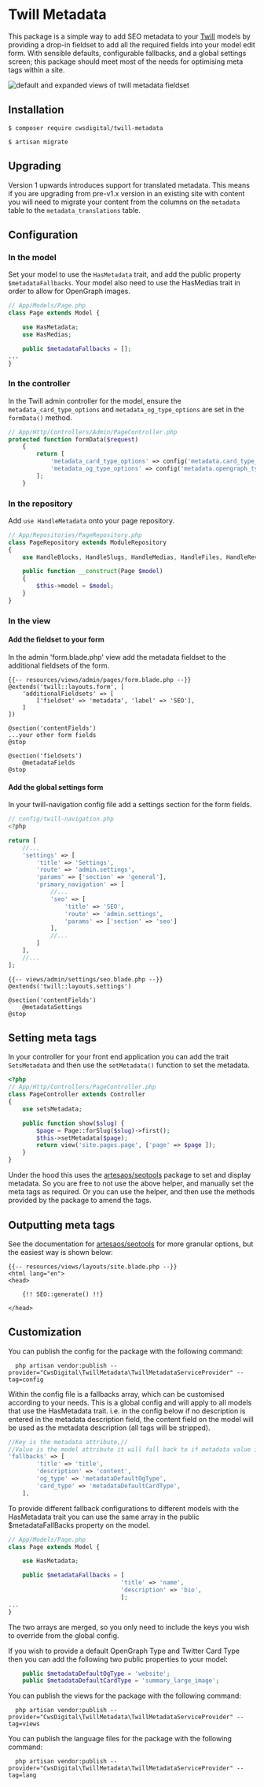 # Twill Metadata

This package is a simple way to add SEO metadata to your [Twill](https://twill.io/) models by providing a drop-in fieldset to add all the required fields into your model edit form.  With sensible defaults, configurable fallbacks, and a global settings screen; this package should meet most of the needs for optimising meta tags within a site.

![default and expanded views of twill metadata fieldset](https://github.com/cwsdigital/twill-metadata/blob/master/Twill-Metadata-Preview.jpg)

## Installation
```shell script
$ composer require cwsdigital/twill-metadata
```

```shell script
$ artisan migrate
```

## Upgrading
Version 1 upwards introduces support for translated metadata.  This means if you are upgrading from pre-v1.x version in an existing site with content you will need to migrate your content from the columns on the `metadata` table to the `metadata_translations` table.  

## Configuration

### In the model

Set your model to use the `HasMetadata` trait, and add the public property `$metadataFallbacks`. 
Your model also need to use the HasMedias trait in order to allow for OpenGraph images.
```php
// App/Models/Page.php
class Page extends Model {

    use HasMetadata;
    use HasMedias;

    public $metadataFallbacks = [];             
...
}

```
### In the controller

In the Twill admin controller for the model, ensure the `metadata_card_type_options` and `metadata_og_type_options` are set in the `formData()` method.
```php
// App/Http/Controllers/Admin/PageController.php
protected function formData($request)
    {
        return [
            'metadata_card_type_options' => config('metadata.card_type_options'),
            'metadata_og_type_options' => config('metadata.opengraph_type_options'),
        ];
    }
```

### In the repository
Add `use HandleMetadata` onto your page repository.
```php
// App/Repositories/PageRepository.php
class PageRepository extends ModuleRepository
{
    use HandleBlocks, HandleSlugs, HandleMedias, HandleFiles, HandleRevisions, HandleMetadata;

    public function __construct(Page $model)
    {
        $this->model = $model;
    }
}
```

### In the view
#### Add the fieldset to your form
In the admin 'form.blade.php' view add the metadata fieldset to the additional fieldsets of the form.
```blade
{{-- resources/views/admin/pages/form.blade.php --}}
@extends('twill::layouts.form', [
    'additionalFieldsets' => [
        ['fieldset' => 'metadata', 'label' => 'SEO'],
    ]
])

@section('contentFields')
...your other form fields
@stop

@section('fieldsets')
    @metadataFields
@stop
```

#### Add the global settings form
In your twill-navigation config file add a settings section for the form fields.
```php
// config/twill-navigation.php
<?php

return [
    //...
    'settings' => [
        'title' => 'Settings',
        'route' => 'admin.settings',
        'params' => ['section' => 'general'],
        'primary_navigation' => [
            //...
            'seo' => [
                'title' => 'SEO',
                'route' => 'admin.settings',
                'params' => ['section' => 'seo']
            ],
            //...
        ]
    ],
    //...
];
```

```blade
{{-- views/admin/settings/seo.blade.php --}}
@extends('twill::layouts.settings')

@section('contentFields')
    @metadataSettings
@stop
```


## Setting meta tags
In your controller for your front end application you can add the trait `SetsMetadata` and then use the `setMetadata()` function to set the metadata.  

```php
<?php
// App/Http/Controllers/PageController.php
class PageController extends Controller
{
    use setsMetadata;

    public function show($slug) {
        $page = Page::forSlug($slug)->first();
        $this->setMetadata($page);
        return view('site.pages.page', ['page' => $page ]);
    }
}
```

Under the hood this uses the [artesaos/seotools](https://github.com/artesaos/seotools) package to set and display metadata. So you are free to not use the above helper, and manually set the meta tags as required. Or you can use the helper, and then use the methods provided by the package to amend the tags.

## Outputting meta tags
See the documentation for [artesaos/seotools](https://github.com/artesaos/seotools) for more granular options, but the easiest way is shown below:
```blade
{{-- resources/views/layouts/site.blade.php --}}
<html lang="en">
<head>

    {!! SEO::generate() !!}

</head>
```

## Customization

You can publish the config for the package with the following command:
```shell script
  php artisan vendor:publish --provider="CwsDigital\TwillMetadata\TwillMetadataServiceProvider" --tag=config
```

Within the config file is a fallbacks array, which can be customised according to your needs.  This is a global config and will apply to all models that use the HasMetadata trait. i.e. in the config below if no description is entered in the metadata description field, the content field on the model will be used as the metadata description (all tags will be stripped).
```php
//Key is the metadata attribute,// 
//Value is the model attribute it will fall back to if metadata value is empty
'fallbacks' => [
        'title' => 'title',
        'description' => 'content',
        'og_type' => 'metadataDefaultOgType',
        'card_type' => 'metadataDefaultCardType',
    ],
```

To provide different fallback configurations to different models with the HasMetadata trait you can use the same array in the public $metadataFallBacks property on the model.
```php
// App/Models/Page.php
class Page extends Model {

    use HasMetadata;

    public $metadataFallbacks = [
                                'title' => 'name',
                                'description' => 'bio',
                                ];             
...
}
```
The two arrays are merged, so you only need to include the keys you wish to override from the global config.

If you wish to provide a default OpenGraph Type and Twitter Card Type then you can add the following two public properties to your model:

```php
    public $metadataDefaultOgType = 'website';
    public $metadataDefaultCardType = 'summary_large_image';
```

You can publish the views for the package with the following command:
```shell script
  php artisan vendor:publish --provider="CwsDigital\TwillMetadata\TwillMetadataServiceProvider" --tag=views
```

You can publish the language files for the package with the following command:
```shell script
  php artisan vendor:publish --provider="CwsDigital\TwillMetadata\TwillMetadataServiceProvider" --tag=lang
```
